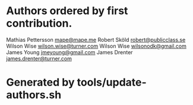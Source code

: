 # Authors ordered by first contribution.

Mathias Pettersson <mape@mape.me>
Robert Sköld <robert@publicclass.se>
Wilson Wise <wilson.wise@turner.com>
Wilson Wise <wilsonodk@gmail.com>
James Young <jmeyoung@gmail.com>
James Drenter <james.drenter@turner.com>

# Generated by tools/update-authors.sh

